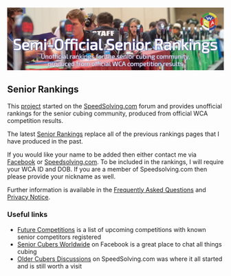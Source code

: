 ![alt text](img/logo.jpg "logo")
## Senior Rankings

This [project](https://github.com/Logiqx/wca-ipy) started on the [SpeedSolving.com](https://www.speedsolving.com/forum/threads/how-fast-are-the-over-40s-in-competitions.54128/) forum and provides unofficial rankings for the senior cubing community, produced from official WCA competition results.

The latest [Senior Rankings](/wca-ipy-www/Senior_Rankings.html) replace all of the previous rankings pages that I have produced in the past.

If you would like your name to be added then either contact me via [Facebook](https://www.facebook.com/michael.george.545) or [Speedsolving.com](https://www.speedsolving.com/forum/members/logiqx.17180/). To be included in the rankings, I will require your WCA ID and DOB. If you are a member of Speedsolving.com then please provide your nickname as well.

Further information is available in the [Frequently Asked Questions](FAQ.md) and [Privacy Notice](Privacy_Notice.md).


### Useful links

* [Future Competitions](/wca-ipy-www/Future_Competitions.html) is a list of upcoming competitions with known senior competitors registered
* [Senior Cubers Worldwide](https://www.facebook.com/groups/1604105099735401) on Facebook is a great place to chat all things cubing
* [Older Cubers Discussions](https://speedsolving.com/threads/older-cubers-discussions.37405/) on SpeedSolving.com was where it all started and is still worth a visit


